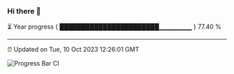### Hi there 👋

⏳ Year progress { ███████████████████████▁▁▁▁▁▁▁ } 77.40 %

---

⏰ Updated on Tue, 10 Oct 2023 12:26:01 GMT

![Progress Bar CI](https://github.com/liununu/liununu/workflows/Progress%20Bar%20CI/badge.svg)
